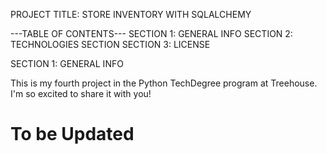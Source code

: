 PROJECT TITLE: STORE INVENTORY WITH SQLALCHEMY

---TABLE OF CONTENTS--- 
SECTION 1: GENERAL INFO 
SECTION 2: TECHNOLOGIES SECTION 
SECTION 3: LICENSE

SECTION 1: GENERAL INFO

This is my fourth project in the Python TechDegree program at Treehouse. I'm so excited to share it with you!

# To be Updated #
